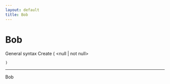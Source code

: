 ```yaml
---
layout: default
title: Bob
---
```

Bob
===============

General syntax
    Create <table name> (
        <column name> <data type> <null | not null>

    )
***
Bob

